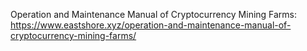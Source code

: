 Operation and Maintenance Manual of Cryptocurrency Mining Farms: https://www.eastshore.xyz/operation-and-maintenance-manual-of-cryptocurrency-mining-farms/
